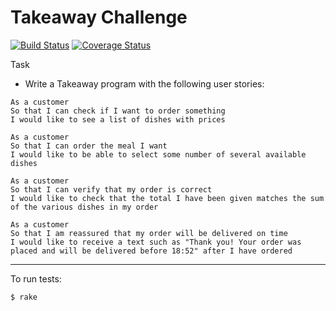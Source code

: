 Takeaway Challenge
==================

[![Build Status](https://travis-ci.org/makersacademy/takeaway-challenge.svg?branch=master)](https://travis-ci.org/makersacademy/takeaway-challenge)  [![Coverage Status](https://coveralls.io/repos/makersacademy/takeaway-challenge/badge.png)](https://coveralls.io/r/makersacademy/takeaway-challenge)

Task

* Write a Takeaway program with the following user stories:

```
As a customer
So that I can check if I want to order something
I would like to see a list of dishes with prices

As a customer
So that I can order the meal I want
I would like to be able to select some number of several available dishes

As a customer
So that I can verify that my order is correct
I would like to check that the total I have been given matches the sum of the various dishes in my order

As a customer
So that I am reassured that my order will be delivered on time
I would like to receive a text such as "Thank you! Your order was placed and will be delivered before 18:52" after I have ordered
```

----------

To run tests:
```
$ rake
```

